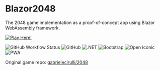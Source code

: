 # Blazor2048
The 2048 game implementation as a proof-of-concept app using Blazor WebAssembly framework.

[![Play Here!](https://img.shields.io/badge/-Play%20Here!-blueviolet?style=for-the-badge&logo=github)](https://mustafanesin.github.io/Blazor2048/)

![GitHub Workflow Status](https://img.shields.io/github/workflow/status/MustafaNesin/Blazor2048/DeployBlazorAppToGitHubPages)
![GitHub](https://img.shields.io/github/license/MustafaNesin/Blazor2048)
![.NET](https://img.shields.io/badge/.NET-v5.0-brightgreen)
![Bootstrap](https://img.shields.io/badge/Bootstrap-v4.3.1-blueviolet)
![Open Iconic](https://img.shields.io/badge/Open%20Iconic-v1.1.1-red)
![PWA](https://shields.io/badge/-PWA-blue)

Original game repo: [gabrielecirulli/2048](https://github.com/gabrielecirulli/2048/)
